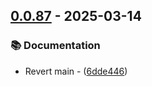 ## [0.0.87](https://github.com/helmut-hoffer-von-ankershoffen/starbridge/compare/v0.0.86..v0.0.87) - 2025-03-14

### 📚 Documentation

- Revert main - ([6dde446](https://github.com/helmut-hoffer-von-ankershoffen/starbridge/commit/6dde446c8d09904107d9c0ac0aed45c39fe1dc32))



